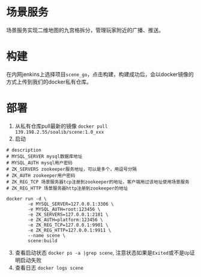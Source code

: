 场景服务
====================

场景服务实现二维地图的九宫格拆分，管理玩家附近的广播、推送。


# 构建
在内网jenkins上选择项目`scene_go`，点击构建，构建成功后，会以docker镜像的方式上传到我们的docker私有仓库。

# 部署
1. 从私有仓库pull最新的镜像 `docker pull 139.198.2.55/soalib/scene:1.0_xxx`
2. 启动
```
# description
# MYSQL_SERVER mysql数据库地址
# MYSQL_AUTH mysql用户密码
# ZK_SERVERS zookeeper服务地址，可以是多个，用逗号分隔
# ZK_AUTH zookeeper用户密码
# ZK_REG_TCP 场景服务器tcp注册到zookeeper的地址，客户端用过该地址使用场景服务
# ZK_REG_HTTP 场景服务器http注册到zookeeper的地址

docker run -d \
        -e MYSQL_SERVER=127.0.0.1:3306 \
        -e MYSQL_AUTH=root:123456 \
        -e ZK_SERVERS=127.0.0.1:2181 \
        -e ZK_AUTH=platform:123456 \
        -e ZK_REG_TCP=127.0.0.1:9901 \
        -e ZK_REG_HTTP=127.0.0.1:9911 \
        --name scene \
        scene:build
```
3. 查看启动状态 `docker ps -a |grep scene`, 注意状态如果是`Exited`或不是`Up`证明启动失败
4. 查看日志 `docker logs scene`
